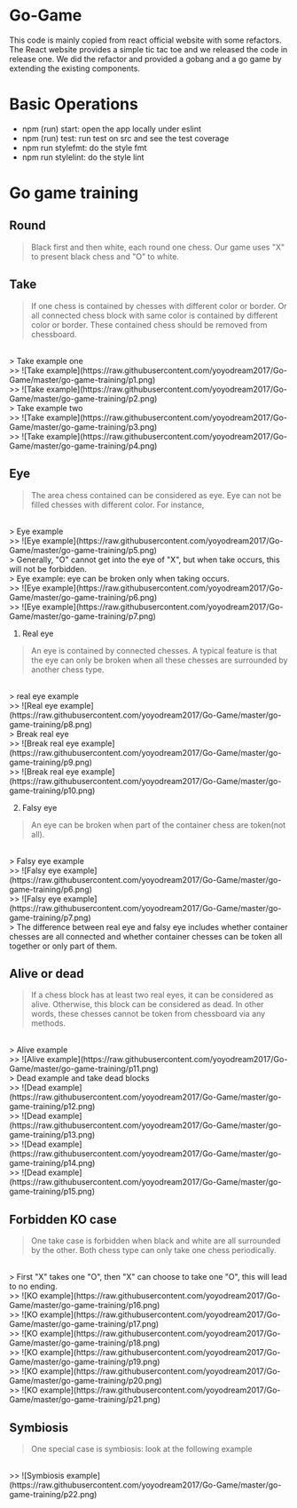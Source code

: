 # Go-Game
This code is mainly copied from react official website with some refactors.
The React website provides a simple tic tac toe and we released the code in release one.
We did the refactor and provided a gobang and a go game by extending the existing components.

# Basic Operations
- npm (run) start: open the app locally under eslint
- npm (run) test: run test on src and see the test coverage
- npm run stylefmt: do the style fmt
- npm run stylelint: do the style lint

# Go game training
## Round
> Black first and then white, each round one chess. Our game uses "X" to present black chess and "O" to white.

## Take
> If one chess is contained by chesses with different color or border. Or all connected chess block with same color is contained by different color or border. These contained chess should be removed from chessboard.
<br />
> Take example one 
<br />
>> ![Take example](https://raw.githubusercontent.com/yoyodream2017/Go-Game/master/go-game-training/p1.png)
<br />
>> ![Take example](https://raw.githubusercontent.com/yoyodream2017/Go-Game/master/go-game-training/p2.png)
<br />
> Take example two 
<br />
>> ![Take example](https://raw.githubusercontent.com/yoyodream2017/Go-Game/master/go-game-training/p3.png)
<br />
>> ![Take example](https://raw.githubusercontent.com/yoyodream2017/Go-Game/master/go-game-training/p4.png)

## Eye
> The area chess contained can be considered as eye. Eye can not be filled chesses with different color. For instance, 
<br />
> Eye example
<br />
>> ![Eye example](https://raw.githubusercontent.com/yoyodream2017/Go-Game/master/go-game-training/p5.png)
<br />
> Generally, "O" cannot get into the eye of "X", but when take occurs, this will not be forbidden.
<br />
> Eye example: eye can be broken only when taking occurs.
<br />
>> ![Eye example](https://raw.githubusercontent.com/yoyodream2017/Go-Game/master/go-game-training/p6.png)
<br />
>> ![Eye example](https://raw.githubusercontent.com/yoyodream2017/Go-Game/master/go-game-training/p7.png)

1. Real eye
> An eye is contained by connected chesses. A typical feature is that the eye can only be broken when all these chesses are surrounded by another chess type.
<br />
> real eye example
<br />
>> ![Real eye example](https://raw.githubusercontent.com/yoyodream2017/Go-Game/master/go-game-training/p8.png)
<br />
> Break real eye
<br />
>> ![Break real eye example](https://raw.githubusercontent.com/yoyodream2017/Go-Game/master/go-game-training/p9.png)
<br />
>> ![Break real eye example](https://raw.githubusercontent.com/yoyodream2017/Go-Game/master/go-game-training/p10.png)

2. Falsy eye
> An eye can be broken when part of the container chess are token(not all).
<br />
> Falsy eye example
<br />
>> ![Falsy eye example](https://raw.githubusercontent.com/yoyodream2017/Go-Game/master/go-game-training/p6.png)
<br />
>> ![Falsy eye example](https://raw.githubusercontent.com/yoyodream2017/Go-Game/master/go-game-training/p7.png)
<br />
> The difference between real eye and falsy eye includes whether container chesses are all connected and whether container chesses can be token all together or only part of them. 

## Alive or dead
> If a chess block has at least two real eyes, it can be considered as alive. Otherwise, this block can be considered as dead. In other words, these chesses cannot be token from chessboard via any methods.
<br />
> Alive example
<br />
>> ![Alive example](https://raw.githubusercontent.com/yoyodream2017/Go-Game/master/go-game-training/p11.png)
<br />
> Dead example and take dead blocks
<br />
>> ![Dead example](https://raw.githubusercontent.com/yoyodream2017/Go-Game/master/go-game-training/p12.png)
<br />
>> ![Dead example](https://raw.githubusercontent.com/yoyodream2017/Go-Game/master/go-game-training/p13.png)
<br />
>> ![Dead example](https://raw.githubusercontent.com/yoyodream2017/Go-Game/master/go-game-training/p14.png)
<br />
>> ![Dead example](https://raw.githubusercontent.com/yoyodream2017/Go-Game/master/go-game-training/p15.png)

## Forbidden KO case
> One take case is forbidden when black and white are all surrounded by the other. Both chess type can only take one chess periodically.
<br />
> First "X" takes one "O", then "X" can choose to take one "O", this will lead to no ending.
<br />
>> ![KO example](https://raw.githubusercontent.com/yoyodream2017/Go-Game/master/go-game-training/p16.png)
<br />
>> ![KO example](https://raw.githubusercontent.com/yoyodream2017/Go-Game/master/go-game-training/p17.png)
<br />
>> ![KO example](https://raw.githubusercontent.com/yoyodream2017/Go-Game/master/go-game-training/p18.png)
<br />
>> ![KO example](https://raw.githubusercontent.com/yoyodream2017/Go-Game/master/go-game-training/p19.png)
<br />
>> ![KO example](https://raw.githubusercontent.com/yoyodream2017/Go-Game/master/go-game-training/p20.png)
<br />
>> ![KO example](https://raw.githubusercontent.com/yoyodream2017/Go-Game/master/go-game-training/p21.png)

## Symbiosis
> One special case is symbiosis: look at the following example
<br />
>> ![Symbiosis example](https://raw.githubusercontent.com/yoyodream2017/Go-Game/master/go-game-training/p22.png)
